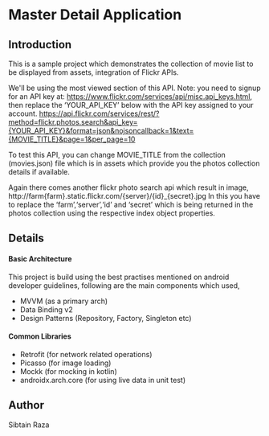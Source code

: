# Master Detail Application
## Introduction
This is a sample project which demonstrates the collection of movie list to be displayed from assets, integration of Flickr APIs.

We'll be using the most viewed section of this API. Note: you need to signup for an API key
at: https://www.flickr.com/services/api/misc.api_keys.html, then replace the ‘YOUR_API_KEY’ below with
the API key assigned to your account.
https://api.flickr.com/services/rest/?method=flickr.photos.search&api_key={YOUR_API_KEY}&format=json&nojsoncallback=1&text={MOVIE_TITLE}&page=1&per_page=10

To test this API, you can change MOVIE_TITLE from the collection (movies.json) file which is in assets which provide you the photos collection details if available.

Again there comes another flickr photo search api which result in image,
http://farm{farm}.static.flickr.com/{server}/{id}_{secret}.jpg
In this you have to replace the ‘farm’,‘server’,‘id’ and ‘secret’ which is being returned in the photos collection using the respective index object properties.

## Details
#### Basic Architecture
This project is build using the best practises mentioned on android developer guidelines, following are the main components which used,

 - MVVM (as a primary arch)
 - Data Binding v2
 - Design Patterns (Repository, Factory, Singleton etc)

#### Common Libraries

 - Retrofit (for network related operations)
 - Picasso (for image loading)
 - Mockk (for mocking in kotlin)
 - androidx.arch.core (for using live data in unit test)


## Author
Sibtain Raza
